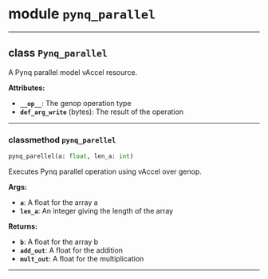 <!-- markdownlint-disable -->

# module `pynq_parallel`

---

## class `Pynq_parallel`

A Pynq parallel model vAccel resource.

**Attributes:**

- <b>`__op__`</b>: The genop operation type
- <b>`def_arg_write`</b> (bytes): The result of the operation

---

### classmethod `pynq_parellel`

```python
pynq_parellel(a: float, len_a: int)
```

Executes Pynq parallel operation using vAccel over genop.

**Args:**

- <b>`a`</b>: A float for the array a
- <b>`len_a`</b>: An integer giving the length of the array

**Returns:**

- <b>`b`</b>: A float for the array b
- <b>`add_out`</b>: A float for the addition
- <b>`mult_out`</b>: A float for the multiplication

---
